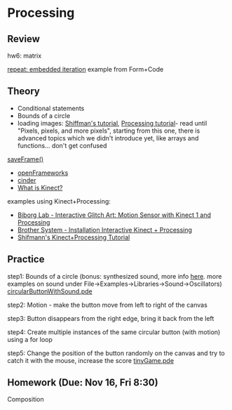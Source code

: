 
# Processing

## Review

hw6: matrix

[repeat: embedded iteration](http://formandcode.com/code-examples/repeat-embedded) example from Form+Code


## Theory

- Conditional statements
- Bounds of a circle
- loading images: [Shiffman's tutorial](https://www.youtube.com/watch?v=-f0WEitGmiw), [Processing tutorial](https://processing.org/tutorials/pixels/)- read until "Pixels, pixels, and more pixels", starting from this one, there is advanced topics which we didn't introduce yet, like arrays and functions... don't get confused

[saveFrame()](https://processing.org/reference/saveFrame_.html)

- [openFrameworks](https://openframeworks.cc)
- [cinder](https://libcinder.org)
- [What is Kinect?](https://www.youtube.com/watch?v=bydLSVVuaRM)

examples using Kinect+Processing:
- [Biborg Lab - Interactive Glitch Art: Motion Sensor with Kinect 1 and Processing](https://www.youtube.com/watch?v=xw-7R1tRvdM)
- [Brother System - Installation Interactive Kinect + Processing](https://www.youtube.com/watch?v=KLOB-T1mgdY)
- [Shifmann's Kinect+Processing Tutorial](https://www.youtube.com/watch?v=QmVNgdapJJM)

## Practice 

step1: Bounds of a circle (bonus: synthesized sound, more info [here](https://processing.org/tutorials/sound/). more examples on sound under File->Examples->Libraries->Sound->Oscillators)
[circularButtonWithSound.pde](https://github.com/ixd-izmir/ixd3101f18/blob/master/src/circularButtonWithSound.pde)

step2: Motion - make the button move from left to right of the canvas

step3: Button disappears from the right edge, bring it back from the left

step4: Create multiple instances of the same circular button (with motion) using a for loop

step5: Change the position of the button randomly on the canvas and try to catch it with the mouse, increase the score
[tinyGame.pde](https://github.com/ixd-izmir/ixd3101f18/blob/master/src/tinyGame.pde)


## Homework (Due: Nov 16, Fri 8:30)
Composition
